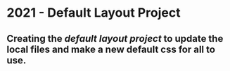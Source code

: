 # 2021 - Default Layout Project
## Creating the *default layout project* to update the local files and make a new default css for all to use.